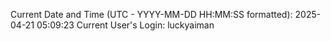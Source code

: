Current Date and Time (UTC - YYYY-MM-DD HH:MM:SS formatted): 2025-04-21 05:09:23
Current User's Login: luckyaiman
